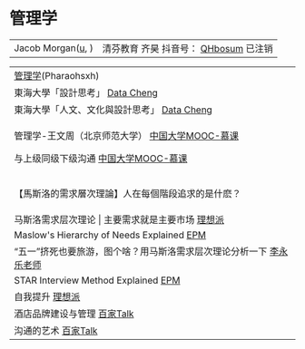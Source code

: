 # 管理学

|                                                                   |                                                                                                                                        |
| ----------------------------------------------------------------- | -------------------------------------------------------------------------------------------------------------------------------------- |
| Jacob Morgan([u](https://www.youtube.com/c/JacobMorgan/videos), ) | 清芬教育 齐昊 抖音号： [QHbosum](https://www.douyin.com/user/MS4wLjABAAAAZHYMkuvxOG29Fh82MFpto3KWekwpT3Wse01uTQaxHVH\_q29\_fUiEZobcMHgI6gm4) 已注销 |

|                                                                                                                                                                                                                                                                                                                                  |
| -------------------------------------------------------------------------------------------------------------------------------------------------------------------------------------------------------------------------------------------------------------------------------------------------------------------------------- |
| [管理学](https://www.youtube.com/playlist?list=PLuAhsn5lHHmPmVJmp5O3EXvJ5\_gWhfrPE)(Pharaohsxh)                                                                                                                                                                                                                                     |
| 東海大學「設計思考」 [Data Cheng](https://www.youtube.com/playlist?list=PL002D62AC265A979A)                                                                                                                                                                                                                                                |
| 東海大學「人文、文化與設計思考」 [Data Cheng](https://www.youtube.com/playlist?list=PLE69B8596BF66E740)                                                                                                                                                                                                                                          |
| <p>管理学-王文周（北京师范大学） <a href="https://www.youtube.com/playlist?list=PLBPbUxsZM4SYspDEsaIp-nujACXqEAV9T">中国大学MOOC-慕课</a></p><p>与上级同级下级沟通 <a href="https://www.youtube.com/watch?v=aGIykokG-mc">中国大学MOOC-慕课</a></p>                                                                                                                  |
| <p>【馬斯洛的需求層次理論】人在每個階段追求的是什麽？| 領導者怎麽善用這個心理學技巧？ <a href="https://www.youtube.com/watch?v=vgJvoFB15gc">Sprouts 學校</a></p><p>【觀念】需求滿足、馬斯洛金字塔 均一教育平台 <a href="https://www.youtube.com/watch?v=8NZF8Nd8ST4">Junyi Academy</a></p><p>1 生理需求</p><p>2 安全需求</p><p>3 爱和归属</p><p>4 尊重、自信和同伴的认可</p><p>4.1 求知</p><p>4.2 审美</p><p>5 自我价值的实现</p> |
| 马斯洛需求层次理论 \| 主要需求就是主要市场 [理想派](https://www.youtube.com/watch?v=onN6WD-h9qE)                                                                                                                                                                                                                                                       |
| Maslow's Hierarchy of Needs Explained [EPM](https://www.youtube.com/watch?v=xT6BpFhPsfY)                                                                                                                                                                                                                                         |
| “五一”挤死也要旅游，图个啥？用马斯洛需求层次理论分析一下 [李永乐老师](https://www.youtube.com/watch?v=3hIqEis4d9I)                                                                                                                                                                                                                                               |
| STAR Interview Method Explained [EPM](https://www.youtube.com/watch?v=dWK26jZgsM8)                                                                                                                                                                                                                                               |
| 自我提升 [理想派](https://www.youtube.com/playlist?list=PL9npAsaJ90uIl-bPWnfPva8e\_MHnASu9m)                                                                                                                                                                                                                                            |
| 酒店品牌建设与管理 [百家Talk](https://www.youtube.com/playlist?list=PLDQHv3MQVoRoQp8acIkBz2UmdtHd03IkK)                                                                                                                                                                                                                                     |
| 沟通的艺术 [百家Talk](https://www.youtube.com/playlist?list=PLDQHv3MQVoRpOYeKFzo8J\_ygUzSX-aJKv)                                                                                                                                                                                                                                        |
